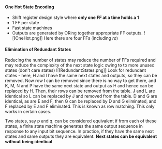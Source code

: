 #### One Hot State Encoding
- Shift register design style where **only one FF at a time holds a 1**
- 1 FF per state
- Fast state machines
- Outputs are generated by ORing together appropriate FF outputs.
![[OneHot.png]]
Here there are four FFs (including $ra$)

#### Elimination of Redundant States
Reducing the number of states may reduce the number of FFs required and may reduce the complexity of the next state logic owing to to more unused states (don't care states)
![[RedundantStates.png]]
Look for redundant states - here, H and I have the same next states and outputs, so they can be removed. Now row I can be removed since there is no way to get there, and K, M, N and P have the same next state and output as H and hence can be replaced by H. Then, their rows can be removed from the table. J and L are identical so L can be replaced by J and removed from the table. D and G are identical, as are E and F, then G can be replaced by D and G eliminated, and F replaced by E and F eliminated.
This is known as row matching. This only works in certain cases.

Two states, say p and q, can be considered equivalent if from each of these states, a finite state machine generates the same output sequence in response to any input bit sequence.
In practice, if they have the same next states and same outputs they are equivalent.
**Next states can be equivalent without being identical**
